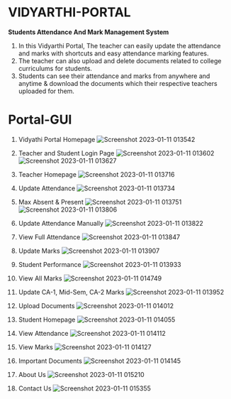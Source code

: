 # VIDYARTHI-PORTAL
**Students Attendance And Mark Management System**

1. In this Vidyarthi Portal, The teacher can easily update the attendance and marks with shortcuts and easy attendance marking features. 
2. The teacher can also upload and delete documents related to college curriculums for students. 
3. Students can see their attendance and marks from anywhere and anytime & download the documents which their respective teachers uploaded for them.

# Portal-GUI
1. Vidyathi Portal Homepage
![Screenshot 2023-01-11 013542](https://user-images.githubusercontent.com/89243145/211652586-861387f3-1c7f-4c4a-a846-8fd78ae41fef.png)

2. Teacher and Student Login Page
![Screenshot 2023-01-11 013602](https://user-images.githubusercontent.com/89243145/211652705-1671d5f6-3925-4196-8cc1-62c734f7bc55.png)
![Screenshot 2023-01-11 013627](https://user-images.githubusercontent.com/89243145/211652729-8d91bfc1-e47c-4e0c-a9c7-6cddda3ac9dd.png)

3. Teacher Homepage
![Screenshot 2023-01-11 013716](https://user-images.githubusercontent.com/89243145/211652785-1f271d3b-0293-4291-9dd0-64a70d47ef55.png)

4. Update Attendance
![Screenshot 2023-01-11 013734](https://user-images.githubusercontent.com/89243145/211652895-183b29c3-09b8-40f2-b918-3272f12e51ab.png)

5. Max Absent & Present
![Screenshot 2023-01-11 013751](https://user-images.githubusercontent.com/89243145/211652977-850be58c-2d72-4450-a728-65a6cdda077e.png)
![Screenshot 2023-01-11 013806](https://user-images.githubusercontent.com/89243145/211652989-f4295a31-d333-4b62-b967-0405b198d5c6.png)

6. Update Attendance Manually
![Screenshot 2023-01-11 013822](https://user-images.githubusercontent.com/89243145/211653135-34e2d673-ec94-461e-bcbf-ea87f35fc276.png)

7. View Full Attendance
![Screenshot 2023-01-11 013847](https://user-images.githubusercontent.com/89243145/211653239-d741c197-0ba1-47fb-bf90-97120232a8e3.png)

8. Update Marks
![Screenshot 2023-01-11 013907](https://user-images.githubusercontent.com/89243145/211653313-31fdaf00-8232-4bbf-b878-9b806954dbde.png)

9. Student Performance
![Screenshot 2023-01-11 013933](https://user-images.githubusercontent.com/89243145/211653386-7ad805d0-ae4d-4946-ad91-609ab6234f9d.png)

10. View All Marks
![Screenshot 2023-01-11 014749](https://user-images.githubusercontent.com/89243145/211653585-2d942f19-2f55-4384-b9af-614ab3cb8a55.png)

11. Update CA-1, Mid-Sem, CA-2 Marks
![Screenshot 2023-01-11 013952](https://user-images.githubusercontent.com/89243145/211653753-5dd34234-3a6a-424b-b554-0644bbc611af.png)

12. Upload Documents
![Screenshot 2023-01-11 014012](https://user-images.githubusercontent.com/89243145/211653826-e98e7dfb-70dc-4c95-88ff-1f3a038eaf5b.png)

13. Student Homepage
![Screenshot 2023-01-11 014055](https://user-images.githubusercontent.com/89243145/211653886-4060f49e-bb09-41e3-8711-4dc76eaed8e2.png)

14. View Attendance
![Screenshot 2023-01-11 014112](https://user-images.githubusercontent.com/89243145/211654047-cf62b842-992d-472c-8d8b-e8b5497b0dad.png)

15. View Marks
![Screenshot 2023-01-11 014127](https://user-images.githubusercontent.com/89243145/211654072-e0cebbf0-4c08-4113-84b6-483657d2a2ad.png)

16. Important Documents
![Screenshot 2023-01-11 014145](https://user-images.githubusercontent.com/89243145/211654167-d3f7b243-f46e-4248-80d9-6671843b1816.png)

17. About Us
![Screenshot 2023-01-11 015210](https://user-images.githubusercontent.com/89243145/211654642-99cb01af-7532-499e-8e2a-b843d6179b3f.png)

18. Contact Us
![Screenshot 2023-01-11 015355](https://user-images.githubusercontent.com/89243145/211654699-090385fa-66d8-47aa-9ad6-66d2970906e5.png)

